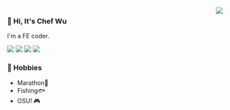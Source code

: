 <a href="#">
<img align="right" src="https://github-readme-stats.vercel.app/api?username=Patrick-Jun&show_icons=true&hide_border=true&icon_color=586069&title_color=4c71f2">
</a>

### 👋 Hi, It's Chef Wu
I'm a FE coder.

![](https://img.shields.io/badge/-Angular-C3002F?style=flat-square&logo=Angular&logoColor=fff)
![](https://img.shields.io/badge/-Vue-4FC08D?style=flat-square&logo=Vue.js&logoColor=fff)
![](https://img.shields.io/badge/-TypeScript-007ACC?style=flat-square&logo=TypeScript)
![](https://img.shields.io/badge/-NestJS-EA2845?style=flat-square&logo=NestJS&logoColor=fff)


### 🍖 Hobbies

- Marathon🏃
- Fishing🐟
- OSU! 🎮
